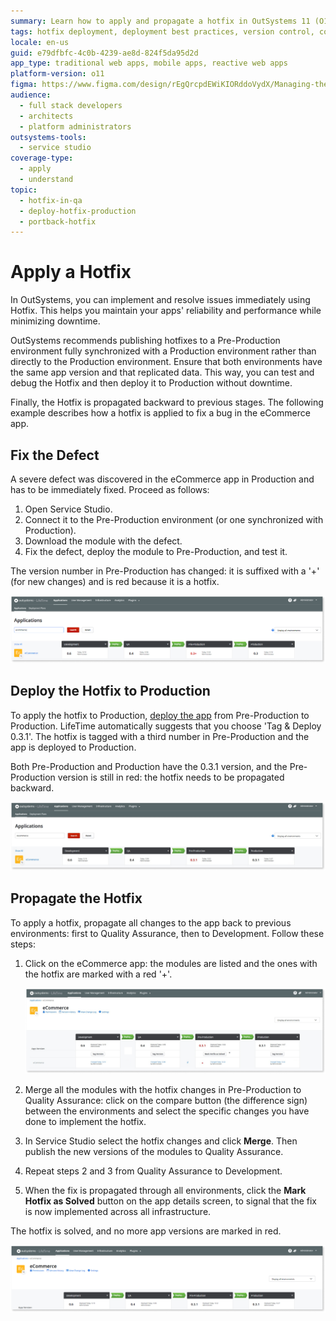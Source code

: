 ```yaml
---
summary: Learn how to apply and propagate a hotfix in OutSystems 11 (O11) to ensure seamless updates across environments without downtime.
tags: hotfix deployment, deployment best practices, version control, continuous deployment, application reliability
locale: en-us
guid: e79dfbfc-4c0b-4239-ae8d-824f5da95d2d
app_type: traditional web apps, mobile apps, reactive web apps
platform-version: o11
figma: https://www.figma.com/design/rEgQrcpdEWiKIORddoVydX/Managing-the-Applications-Lifecycle?node-id=257-90&t=IA5qe8nWseFfv5nx-1
audience:
  - full stack developers
  - architects
  - platform administrators
outsystems-tools:
  - service studio
coverage-type:
  - apply
  - understand
topic:
  - hotfix-in-qa
  - deploy-hotfix-production
  - portback-hotfix
---
```


# Apply a Hotfix

In OutSystems, you can implement and resolve issues immediately using Hotfix. This helps you maintain your apps' reliability and performance while minimizing downtime.

OutSystems recommends publishing hotfixes to a Pre-Production environment fully synchronized with a Production environment rather than directly to the Production environment. Ensure that both environments have the same app version and that replicated data. This way, you can test and debug the Hotfix and then deploy it to Production without downtime.

Finally, the Hotfix is propagated backward to previous stages. The following example describes how a hotfix is applied to fix a bug in the eCommerce app.

## Fix the Defect

A severe defect was discovered in the eCommerce app in Production and has to be immediately fixed. Proceed as follows:

1. Open Service Studio.
1. Connect it to the Pre-Production environment (or one synchronized with Production).
1. Download the module with the defect.
1. Fix the defect, deploy the module to Pre-Production, and test it.

The version number in Pre-Production has changed: it is suffixed with a '+' (for new changes) and is red because it is a hotfix.

![Screenshot showing the version number in Pre-Production environment suffixed with a '+' indicating a hotfix, highlighted in red.](images/apply-a-hotfix-1.png "Pre-Production Environment with Hotfix Version")

## Deploy the Hotfix to Production

To apply the hotfix to Production, [deploy the app](<deploy-an-application.md>) from Pre-Production to Production. LifeTime automatically suggests that you choose 'Tag &amp; Deploy 0.3.1'. The hotfix is tagged with a third number in Pre-Production and the app is deployed to Production.

Both Pre-Production and Production have the 0.3.1 version, and the Pre-Production version is still in red: the hotfix needs to be propagated backward.

![Screenshot of the deployment process with 'Tag & Deploy 0.3.1' highlighted, indicating the deployment of a hotfix to Production.](images/apply-a-hotfix-2.png "Deploying Hotfix to Production")

## Propagate the Hotfix

To apply a hotfix, propagate all changes to the app back to previous environments: first to Quality Assurance, then to Development. Follow these steps:

1. Click on the eCommerce app: the modules are listed and the ones with the hotfix are marked with a red '+'.

    ![Screenshot of the eCommerce application modules list with hotfix changes marked by a red '+' sign.](images/apply-a-hotfix-3.png "eCommerce Application Modules with Hotfix")

1. Merge all the modules with the hotfix changes in Pre-Production to Quality Assurance: click on the compare button (the difference sign) between the environments and select the specific changes you have done to implement the hotfix.

1. In Service Studio select the hotfix changes and click **Merge**. Then publish the new versions of the modules to Quality Assurance.

1. Repeat steps 2 and 3 from Quality Assurance to Development.

1. When the fix is propagated through all environments, click the **Mark Hotfix as Solved** button on the app details screen, to signal that the fix is now implemented across all infrastructure.

The hotfix is solved, and no more app versions are marked in red.

![Screenshot showing the application versions with no red highlights, indicating that the hotfix has been successfully propagated and marked as solved.](images/apply-a-hotfix-4.png "Hotfix Marked as Solved")

